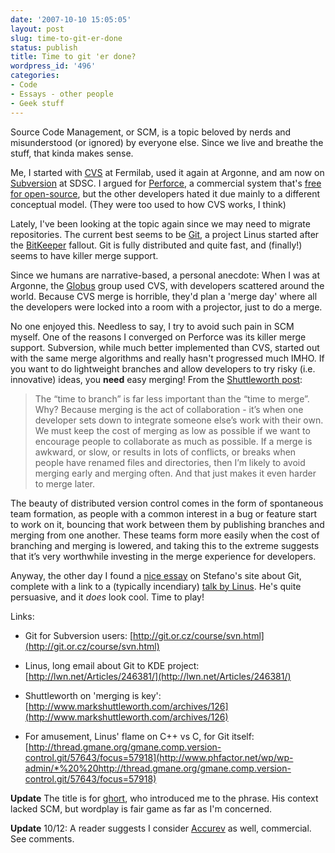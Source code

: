 ```yaml
---
date: '2007-10-10 15:05:05'
layout: post
slug: time-to-git-er-done
status: publish
title: Time to git 'er done?
wordpress_id: '496'
categories:
- Code
- Essays - other people
- Geek stuff
---
```


Source Code Management, or SCM, is a topic beloved by nerds and misunderstood (or ignored) by everyone else. Since we live and breathe the stuff, that kinda makes sense.

Me, I started with [CVS](http://en.wikipedia.org/wiki/Concurrent_Versions_System) at Fermilab, used it again at Argonne, and am now on [Subversion](http://subversion.tigris.org/) at SDSC. I argued for [Perforce](http://www.perforce.com/), a commercial system that's [free for open-source](http://www.perforce.com/perforce/price.html), but the other developers hated it due mainly to a different conceptual model. (They were too used to how CVS works, I think)

Lately, I've been looking at the topic again since we may need to migrate repositories. The current best seems to be [Git](http://git.or.cz/), a project Linus started after the [BitKeeper](http://www.bitkeeper.com/) fallout. Git is fully distributed and quite fast, and (finally!) seems to have killer merge support.

Since we humans are narrative-based, a personal anecdote: When I was at Argonne, the [Globus](http://www.globus.org/) group used CVS, with developers scattered around the world. Because CVS merge is horrible, they'd plan a 'merge day' where all the developers were locked into a room with a projector, just to do a merge.

No one enjoyed this. Needless to say, I try to avoid such pain in SCM myself. One of the reasons I converged on Perforce was its killer merge support. Subversion, while much better implemented than CVS, started out with the same merge algorithms and really hasn't progressed much IMHO. If you want to do lightweight branches and allow developers to try risky (i.e. innovative) ideas, you **need** easy merging! From the [Shuttleworth post](http://www.markshuttleworth.com/archives/126):


> The “time to branch” is far less important than the “time to merge”. Why? Because merging is the act of collaboration - it’s when one developer sets down to integrate someone else’s work with their own. We must keep the cost of merging as low as possible if we want to encourage people to collaborate as much as possible. If a merge is awkward, or slow, or results in lots of conflicts, or breaks when people have renamed files and directories, then I’m likely to avoid merging early and merging often. And that just makes it even harder to merge later.

The beauty of distributed version control comes in the form of spontaneous team formation, as people with a common interest in a bug or feature start to work on it, bouncing that work between them by publishing branches and merging from one another. These teams form more easily when the cost of branching and merging is lowered, and taking this to the extreme suggests that it’s very worthwhile investing in the merge experience for developers.


Anyway, the other day I found a [nice essay](http://www.betaversion.org/~stefano/linotype/news/106/) on  Stefano's site about Git, complete with a link to a (typically incendiary) [talk by Linus](http://www.youtube.com/watch?v=4XpnKHJAok8). He's quite persuasive, and it _does_ look cool. Time to play!

Links:



	
  * Git for Subversion users: [http://git.or.cz/course/svn.html](http://git.or.cz/course/svn.html)

	
  * Linus, long email about Git to KDE project: [http://lwn.net/Articles/246381/](http://lwn.net/Articles/246381/)

	
  * Shuttleworth on 'merging is key': [http://www.markshuttleworth.com/archives/126](http://www.markshuttleworth.com/archives/126)

	
  * For amusement, Linus' flame on C++ vs C, for Git itself: [http://thread.gmane.org/gmane.comp.version-control.git/57643/focus=57918](http://www.phfactor.net/wp/wp-admin/*%20%20http://thread.gmane.org/gmane.comp.version-control.git/57643/focus=57918)


**Update** The title is for [ghort](http://ghort.livejournal.com/), who introduced me to the phrase. His context lacked SCM, but wordplay is fair game as far as I'm concerned.

**Update** 10/12: A reader suggests I consider [Accurev](http://www.accurev.com/accurev.html?link_id=1) as well, commercial. See comments.
